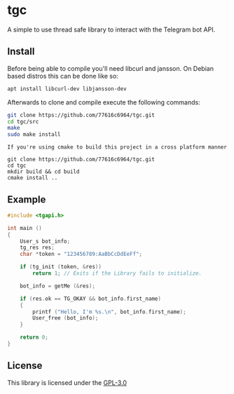 # tgc
A simple to use thread safe library to interact with the Telegram bot API.

## Install
Before being able to compile you'll need libcurl and jansson. On Debian based distros this can be done like so:
```bash
apt install libcurl-dev libjansson-dev
```

Afterwards to clone and compile execute the following commands:
```bash
git clone https://github.com/77616c6964/tgc.git
cd tgc/src
make
sudo make install
```

```
If you're using cmake to build this project in a cross platform manner

git clone https://github.com/77616c6964/tgc.git
cd tgc
mkdir build && cd build
cmake install ..

```


## Example

```c
#include <tgapi.h>

int main ()
{
    User_s bot_info;
    tg_res res;
    char *token = "123456789:AaBbCcDdEeFf";

    if (tg_init (token, &res))
        return 1; // Exits if the Library fails to initialize.

    bot_info = getMe (&res);

    if (res.ok == TG_OKAY && bot_info.first_name)
    {
        printf ("Hello, I'm %s.\n", bot_info.first_name);
        User_free (bot_info);
    }

    return 0;
}
```

## License 
This library is licensed under the [GPL-3.0](https://opensource.org/licenses/GPL-3.0)
